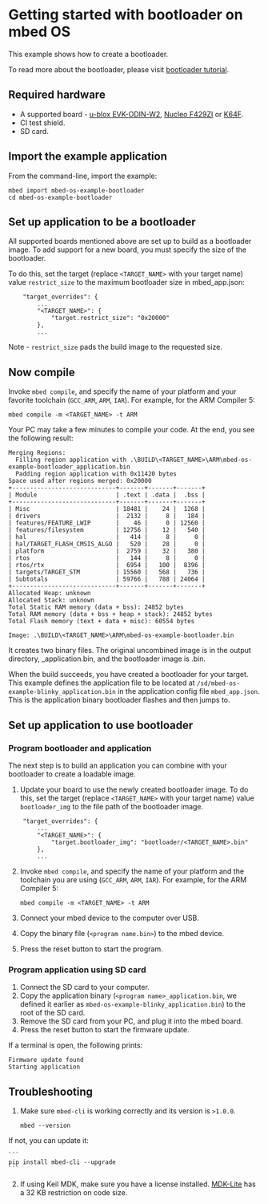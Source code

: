 # Getting started with bootloader on mbed OS

This example shows how to create a bootloader.

To read more about the bootloader, please visit [bootloader tutorial](https://docs.mbed.com/docs/mbed-os-handbook/en/latest/advanced/bootloader/).

## Required hardware
* A supported board - [u-blox EVK-ODIN-W2](https://developer.mbed.org/platforms/ublox-EVK-ODIN-W2/), [Nucleo F429ZI](https://developer.mbed.org/platforms/ST-Nucleo-F429ZI/) or [K64F](https://developer.mbed.org/platforms/FRDM-K64F/).
* CI test shield.
* SD card.

## Import the example application

From the command-line, import the example:

```
mbed import mbed-os-example-bootloader
cd mbed-os-example-bootloader
```

## Set up application to be a bootloader

All supported boards mentioned above are set up to build as a bootloader image. To add support for a new board, you must specify the size of the bootloader.

To do this, set the target (replace `<TARGET_NAME>` with your target name) value `restrict_size` to the maximum bootloader size in mbed_app.json:

```
    "target_overrides": {
        ...
        "<TARGET_NAME>": {
            "target.restrict_size": "0x20000"
        },
        ...
```

Note - `restrict_size` pads the build image to the requested size.

## Now compile

Invoke `mbed compile`, and specify the name of your platform and your favorite toolchain (`GCC_ARM`, `ARM`, `IAR`). For example, for the ARM Compiler 5:

```
mbed compile -m <TARGET_NAME> -t ARM
```

Your PC may take a few minutes to compile your code. At the end, you see the following result:

```
Merging Regions:
  Filling region application with .\BUILD\<TARGET_NAME>\ARM\mbed-os-example-bootloader_application.bin
  Padding region application with 0x11420 bytes
Space used after regions merged: 0x20000
+-----------------------------+-------+-------+-------+
| Module                      | .text | .data |  .bss |
+-----------------------------+-------+-------+-------+
| Misc                        | 18481 |    24 |  1268 |
| drivers                     |  2132 |     8 |   184 |
| features/FEATURE_LWIP       |    46 |     0 | 12560 |
| features/filesystem         | 12756 |    12 |   540 |
| hal                         |   414 |     8 |     0 |
| hal/TARGET_FLASH_CMSIS_ALGO |   520 |    28 |     0 |
| platform                    |  2759 |    32 |   380 |
| rtos                        |   144 |     8 |     0 |
| rtos/rtx                    |  6954 |   100 |  8396 |
| targets/TARGET_STM          | 15560 |   568 |   736 |
| Subtotals                   | 59766 |   788 | 24064 |
+-----------------------------+-------+-------+-------+
Allocated Heap: unknown
Allocated Stack: unknown
Total Static RAM memory (data + bss): 24852 bytes
Total RAM memory (data + bss + heap + stack): 24852 bytes
Total Flash memory (text + data + misc): 60554 bytes

Image: .\BUILD\<TARGET_NAME>\ARM\mbed-os-example-bootloader.bin
```

It creates two binary files. The original uncombined image is in the output directory, <project-name>_application.bin, and the bootloader image is <project-name>.bin.

When the build succeeds, you have created a bootloader for your target. This example defines the application file to be located at `/sd/mbed-os-example-blinky_application.bin` in the application config file ``mbed_app.json``. This is the application binary bootloader flashes and then jumps to.

## Set up application to use bootloader

### Program bootloader and application

The next step is to build an application you can combine with your bootloader to create a loadable image. 

1. Update your board to use the newly created bootloader image. To do this, set the target (replace `<TARGET_NAME>` with your target name) value `bootloader_img` to the file path of the bootloader image.

```
    "target_overrides": {
        ...
        "<TARGET_NAME>": {
            "target.bootloader_img": "bootloader/<TARGET_NAME>.bin"
        },
        ...
```

2. Invoke `mbed compile`, and specify the name of your platform and the toolchain you are using (`GCC_ARM`, `ARM`, `IAR`). For example, for the ARM Compiler 5:

    ```
    mbed compile -m <TARGET_NAME> -t ARM
    ```


1. Connect your mbed device to the computer over USB.
1. Copy the binary file (``<program name.bin>``) to the mbed device.
1. Press the reset button to start the program.

### Program application using SD card

1. Connect the SD card to your computer.
1. Copy the application binary (``<program name>_application.bin``, we defined it earlier as ``mbed-os-example-blinky_application.bin``) to the root of the SD card.
1. Remove the SD card from your PC, and plug it into the mbed board.
1. Press the reset button to start the firmware update.

If a terminal is open, the following prints:

```
Firmware update found
Starting application
```

## Troubleshooting

1. Make sure `mbed-cli` is working correctly and its version is `>1.0.0`.

    ```
    mbed --version
    ```

 If not, you can update it:

    ```
    pip install mbed-cli --upgrade
    ```

2. If using Keil MDK, make sure you have a license installed. [MDK-Lite](http://www.keil.com/arm/mdk.asp) has a 32 KB restriction on code size.
